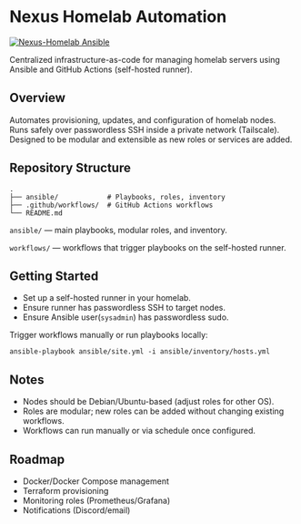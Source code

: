 # Nexus Homelab Automation

[![Nexus-Homelab Ansible](https://github.com/shabhilash/homelab-ansible/actions/workflows/ansible.yml/badge.svg)](https://github.com/shabhilash/homelab-ansible/actions/workflows/ansible.yml)

Centralized infrastructure-as-code for managing homelab servers using Ansible and GitHub Actions (self-hosted runner).

## Overview

Automates provisioning, updates, and configuration of homelab nodes.
Runs safely over passwordless SSH inside a private network (Tailscale).
Designed to be modular and extensible as new roles or services are added.

## Repository Structure

```
.
├── ansible/            # Playbooks, roles, inventory
├── .github/workflows/  # GitHub Actions workflows
└── README.md
```

`ansible/` — main playbooks, modular roles, and inventory.

`workflows/` — workflows that trigger playbooks on the self-hosted runner.

## Getting Started

- Set up a self-hosted runner in your homelab.
- Ensure runner has passwordless SSH to target nodes.
- Ensure Ansible user(`sysadmin`) has passwordless sudo.

Trigger workflows manually or run playbooks locally:

```
ansible-playbook ansible/site.yml -i ansible/inventory/hosts.yml
```

## Notes

- Nodes should be Debian/Ubuntu-based (adjust roles for other OS).
- Roles are modular; new roles can be added without changing existing workflows.
- Workflows can run manually or via schedule once configured.

## Roadmap

- Docker/Docker Compose management
- Terraform provisioning
- Monitoring roles (Prometheus/Grafana)
- Notifications (Discord/email)
